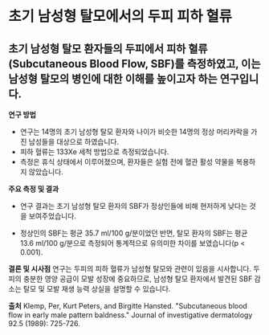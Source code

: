 ﻿# 초기 남성형 탈모에서의 두피 피하 혈류

## 초기 남성형 탈모 환자들의 두피에서 피하 혈류(Subcutaneous Blood Flow, SBF)를 측정하였고, 이는 남성형 탈모의 병인에 대한 이해를 높이고자 하는 연구입니다.

**연구 방법**

- 연구는 14명의 초기 남성형 탈모 환자와 나이가 비슷한 14명의 정상 머리카락을 가진 남성들을 대상으로 하였습니다. 
- 피하 혈류는 133Xe 세척 방법으로 측정되었습니다. 
- 측정은 휴식 상태에서 이루어졌으며, 환자들은 실험 전에 혈관 활성 약물을 복용하지 않았습니다.

**주요 측정 및 결과**
- 연구 결과는 초기 남성형 탈모 환자의 SBF가 정상인들에 비해 현저하게 낮다는 것을 보여주었습니다. 

- 정상인의 SBF는 평균 35.7 ml/100 g/분이었던 반면, 
탈모 환자의 SBF는 평균 13.6 ml/100 g/분으로 측정되어 통계적으로 유의미한 차이를 보였습니다(p < 0.001)​​.

**결론 및 시사점**
연구는 두피의 피하 혈류가 남성형 탈모와 관련이 있음을 시사합니다. 두피의 충분한 영양 공급이 모발 성장에 중요하므로, 남성형 탈모 환자에서 발견된 SBF 감소는 탈모 및 모발 재생 능력 상실을 설명할 수 있습니다. 

**출처**
Klemp, Per, Kurt Peters, and Birgitte Hansted. "Subcutaneous blood flow in early male pattern baldness." Journal of investigative dermatology 92.5 (1989): 725-726.